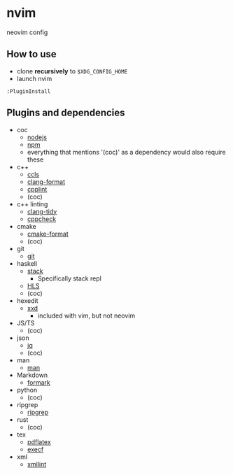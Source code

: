 # nvim

neovim config

## How to use

* clone **recursively** to `$XDG_CONFIG_HOME`
* launch nvim

``` vim
:PluginInstall
```

## Plugins and dependencies

* coc
  * [nodejs](https://nodejs.org/en/)
  * [npm](https://www.npmjs.com/)
  * everything that mentions '(coc)' as a dependency would also require these
* c++
  * [ccls](https://github.com/MaskRay/ccls)
  * [clang-format](https://clang.llvm.org/docs/ClangFormat.html)
  * [cpplint](https://github.com/cpplint/cpplint)
  * (coc)
* c++ linting
  * [clang-tidy](https://clang.llvm.org/extra/clang-tidy/)
  * [cppcheck](https://cppcheck.sourceforge.io/)
* cmake
  * [cmake-format](https://github.com/cheshirekow/cmake_format)
  * (coc)
* git
  * [git](https://git-scm.com/)
* haskell
  * [stack](https://haskellstack.org)
    * Specifically stack repl
  * [HLS](https://github.com/haskell/haskell-language-server)
  * (coc)
* hexedit
  * [xxd](https://linux.die.net/man/1/xxd)
    * included with vim, but not neovim
* JS/TS
  * (coc)
* json
  * [jq](https://stedolan.github.io/jq/)
  * (coc)
* man
  * [man](https://man7.org/linux/man-pages/man1/man.1.html)
* Markdown
  * [formark](https://github.com/dk949/formark/)
* python
  * (coc)
* ripgrep
  * [ripgrep](https://github.com/BurntSushi/ripgrep)
* rust
  * (coc)
* tex
  * [pdflatex](https://www.tug.org/texlive/)
  * [execf](https://github.com/dk949/shellutils/blob/master/execf.sh)
* xml
  * [xmllint](http://xmlsoft.org/xmllint.html)
